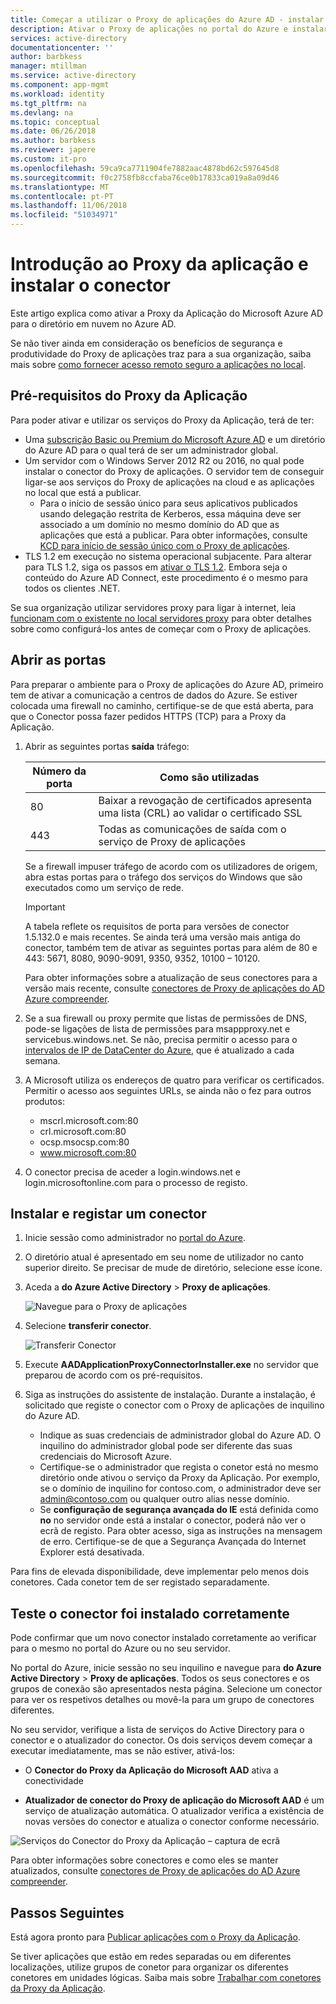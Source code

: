 ```yaml
---
title: Começar a utilizar o Proxy de aplicações do Azure AD - instalar o conector | Documentos da Microsoft
description: Ativar o Proxy de aplicações no portal do Azure e instalar os conectores para o proxy inverso.
services: active-directory
documentationcenter: ''
author: barbkess
manager: mtillman
ms.service: active-directory
ms.component: app-mgmt
ms.workload: identity
ms.tgt_pltfrm: na
ms.devlang: na
ms.topic: conceptual
ms.date: 06/26/2018
ms.author: barbkess
ms.reviewer: japere
ms.custom: it-pro
ms.openlocfilehash: 59ca9ca7711904fe7882aac4878bd62c597645d8
ms.sourcegitcommit: f0c2758fb8ccfaba76ce0b17833ca019a8a09d46
ms.translationtype: MT
ms.contentlocale: pt-PT
ms.lasthandoff: 11/06/2018
ms.locfileid: "51034971"
---
```

# <a name="get-started-with-application-proxy-and-install-the-connector"></a>Introdução ao Proxy da aplicação e instalar o conector
Este artigo explica como ativar a Proxy da Aplicação do Microsoft Azure AD para o diretório em nuvem no Azure AD.

Se não tiver ainda em consideração os benefícios de segurança e produtividade do Proxy de aplicações traz para a sua organização, saiba mais sobre [como fornecer acesso remoto seguro a aplicações no local](application-proxy.md).

## <a name="application-proxy-prerequisites"></a>Pré-requisitos do Proxy da Aplicação
Para poder ativar e utilizar os serviços do Proxy da Aplicação, terá de ter:

* Uma [subscrição Basic ou Premium do Microsoft Azure AD](../fundamentals/active-directory-whatis.md) e um diretório do Azure AD para o qual terá de ser um administrador global.
* Um servidor com o Windows Server 2012 R2 ou 2016, no qual pode instalar o conector do Proxy de aplicações. O servidor tem de conseguir ligar-se aos serviços do Proxy de aplicações na cloud e as aplicações no local que está a publicar.
  * Para o início de sessão único para seus aplicativos publicados usando delegação restrita de Kerberos, essa máquina deve ser associado a um domínio no mesmo domínio do AD que as aplicações que está a publicar. Para obter informações, consulte [KCD para início de sessão único com o Proxy de aplicações](application-proxy-configure-single-sign-on-with-kcd.md).
* TLS 1.2 em execução no sistema operacional subjacente. Para alterar para TLS 1.2, siga os passos em [ativar o TLS 1.2](https://docs.microsoft.com/azure/active-directory/hybrid/how-to-connect-install-prerequisites#enable-tls-12-for-azure-ad-connect). Embora seja o conteúdo do Azure AD Connect, este procedimento é o mesmo para todos os clientes .NET.

Se sua organização utilizar servidores proxy para ligar à internet, leia [funcionam com o existente no local servidores proxy](application-proxy-configure-connectors-with-proxy-servers.md) para obter detalhes sobre como configurá-los antes de começar com o Proxy de aplicações.

## <a name="open-your-ports"></a>Abrir as portas

Para preparar o ambiente para o Proxy de aplicações do Azure AD, primeiro tem de ativar a comunicação a centros de dados do Azure. Se estiver colocada uma firewall no caminho, certifique-se de que está aberta, para que o Conector possa fazer pedidos HTTPS (TCP) para a Proxy da Aplicação.

1. Abrir as seguintes portas **saída** tráfego:

   | Número da porta | Como são utilizadas |
   | --- | --- |
   | 80 | Baixar a revogação de certificados apresenta uma lista (CRL) ao validar o certificado SSL |
   | 443 | Todas as comunicações de saída com o serviço de Proxy de aplicações |

   Se a firewall impuser tráfego de acordo com os utilizadores de origem, abra estas portas para o tráfego dos serviços do Windows que são executados como um serviço de rede.

   > [!IMPORTANT]
   > A tabela reflete os requisitos de porta para versões de conector 1.5.132.0 e mais recentes. Se ainda terá uma versão mais antiga do conector, também tem de ativar as seguintes portas para além de 80 e 443: 5671, 8080, 9090-9091, 9350, 9352, 10100 – 10120.
   >
   >Para obter informações sobre a atualização de seus conectores para a versão mais recente, consulte [conectores de Proxy de aplicações do AD Azure compreender](application-proxy-connectors.md#automatic-updates).

2. Se a sua firewall ou proxy permite que listas de permissões de DNS, pode-se ligações de lista de permissões para msappproxy.net e servicebus.windows.net. Se não, precisa permitir o acesso para o [intervalos de IP de DataCenter do Azure](https://www.microsoft.com/download/details.aspx?id=41653), que é atualizado a cada semana.

3. A Microsoft utiliza os endereços de quatro para verificar os certificados. Permitir o acesso aos seguintes URLs, se ainda não o fez para outros produtos:
   * mscrl.microsoft.com:80
   * crl.microsoft.com:80
   * ocsp.msocsp.com:80
   * www.microsoft.com:80

4. O conector precisa de aceder a login.windows.net e login.microsoftonline.com para o processo de registo.


## <a name="install-and-register-a-connector"></a>Instalar e registar um conector
1. Inicie sessão como administrador no [portal do Azure](https://portal.azure.com/).
2. O diretório atual é apresentado em seu nome de utilizador no canto superior direito. Se precisar de mude de diretório, selecione esse ícone.
3. Aceda a **do Azure Active Directory** > **Proxy de aplicações**.

   ![Navegue para o Proxy de aplicações](./media/application-proxy-enable/app_proxy_navigate.png)

4. Selecione **transferir conector**.

   ![Transferir Conector](./media/application-proxy-enable/download_connector.png)

5. Execute **AADApplicationProxyConnectorInstaller.exe** no servidor que preparou de acordo com os pré-requisitos.
6. Siga as instruções do assistente de instalação. Durante a instalação, é solicitado que registe o conector com o Proxy de aplicações de inquilino do Azure AD.

   * Indique as suas credenciais de administrador global do Azure AD. O inquilino do administrador global pode ser diferente das suas credenciais do Microsoft Azure.
   * Certifique-se o administrador que regista o conetor está no mesmo diretório onde ativou o serviço da Proxy da Aplicação. Por exemplo, se o domínio de inquilino for contoso.com, o administrador deve ser admin@contoso.com ou qualquer outro alias nesse domínio.
   * Se **configuração de segurança avançada do IE** está definida como **no** no servidor onde está a instalar o conector, poderá não ver o ecrã de registo. Para obter acesso, siga as instruções na mensagem de erro. Certifique-se de que a Segurança Avançada do Internet Explorer está desativada.

Para fins de elevada disponibilidade, deve implementar pelo menos dois conetores. Cada conetor tem de ser registado separadamente.

## <a name="test-that-the-connector-installed-correctly"></a>Teste o conector foi instalado corretamente

Pode confirmar que um novo conector instalado corretamente ao verificar para o mesmo no portal do Azure ou no seu servidor. 

No portal do Azure, inicie sessão no seu inquilino e navegue para **do Azure Active Directory** > **Proxy de aplicações**. Todos os seus conectores e os grupos de conexão são apresentados nesta página. Selecione um conector para ver os respetivos detalhes ou movê-la para um grupo de conectores diferentes. 

No seu servidor, verifique a lista de serviços do Active Directory para o conector e o atualizador do conector. Os dois serviços devem começar a executar imediatamente, mas se não estiver, ativá-los: 

   * O **Conector do Proxy da Aplicação do Microsoft AAD** ativa a conectividade

   * **Atualizador de conector do Proxy de aplicação do Microsoft AAD** é um serviço de atualização automática. O atualizador verifica a existência de novas versões do conector e atualiza o conector conforme necessário.

   ![Serviços do Conector do Proxy da Aplicação – captura de ecrã](./media/application-proxy-enable/app_proxy_services.png)

Para obter informações sobre conectores e como eles se manter atualizados, consulte [conectores de Proxy de aplicações do AD Azure compreender](application-proxy-connectors.md).


## <a name="next-steps"></a>Passos Seguintes
Está agora pronto para [Publicar aplicações com o Proxy da Aplicação](application-proxy-publish-azure-portal.md).

Se tiver aplicações que estão em redes separadas ou em diferentes localizações, utilize grupos de conetor para organizar os diferentes conetores em unidades lógicas. Saiba mais sobre [Trabalhar com conetores da Proxy da Aplicação](application-proxy-connector-groups.md).
